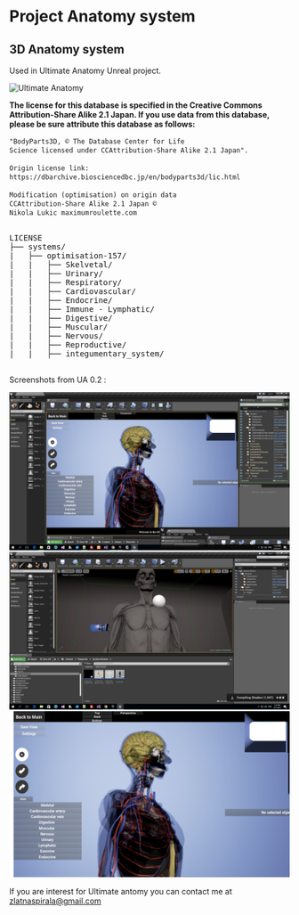 # Project Anatomy system #
## 3D Anatomy system ##

Used in Ultimate Anatomy Unreal project.

![Ultimate Anatomy](https://photos.google.com/photo/AF1QipP2SXnvFhNLnMQxVAEASe01p84BBTqQ5rFWUP-X)

<b>
The license for this database is specified in the Creative Commons Attribution-Share Alike 2.1 Japan.
If you use data from this database, please be sure attribute this database as follows:
</b>

```
"BodyParts3D, © The Database Center for Life
Science licensed under CCAttribution-Share Alike 2.1 Japan".

Origin license link: https://dbarchive.biosciencedbc.jp/en/bodyparts3d/lic.html

Modification (optimisation) on origin data
CCAttribution-Share Alike 2.1 Japan ©
Nikola Lukic maximumroulette.com
```

<pre>

LICENSE
├── systems/
|   ├── optimisation-157/
|   |   ├── Skelvetal/
|   |   ├── Urinary/
|   |   ├── Respiratory/
|   |   ├── Cardiovascular/
|   |   ├── Endocrine/
|   |   ├── Immune - Lymphatic/
|   |   ├── Digestive/
|   |   ├── Muscular/
|   |   ├── Nervous/
|   |   ├── Reproductive/
|   |   ├── integumentary_system/

</pre>

Screenshots from UA 0.2 :

![Ultimate Anatomy](https://github.com/zlatnaspirala/anatomy-system/blob/master/screenshots/ultimate-anatomy-2.png)
![Ultimate Anatomy](https://github.com/zlatnaspirala/anatomy-system/blob/master/screenshots/ultimate-anatomy-3d-interactive.png)
![Ultimate Anatomy](https://github.com/zlatnaspirala/anatomy-system/blob/master/screenshots/ultimate-anatomy.png)

If you are interest for Ultimate antomy you can contact me at zlatnaspirala@gmail.com
